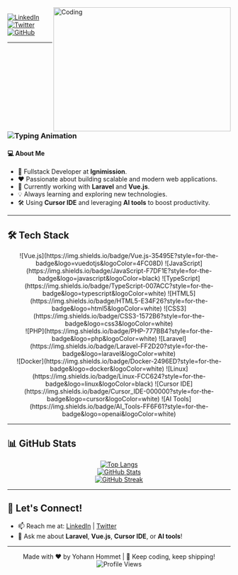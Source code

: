 <img align="right" alt="Coding" src="https://github.com/abhisheknaiidu/abhisheknaiidu/blob/master/code.gif?raw=true" width="400" height="280" />

[![LinkedIn](https://img.shields.io/badge/LinkedIn-Connect-blue?style=for-the-badge&logo=linkedin)](https://www.linkedin.com/in/yohann-hommet/)
[![Twitter](https://img.shields.io/badge/Twitter-Follow-informational?style=for-the-badge&logo=twitter)](https://twitter.com/Yohann_Dev)
[![GitHub](https://img.shields.io/badge/GitHub-Follow-black?style=for-the-badge&logo=github)](https://github.com/YohannHommet)

---

<h3 align="left">
  <img src="https://readme-typing-svg.demolab.com?font=Fira+Code&size=24&duration=3000&pause=1000&color=FF6F61&center=true&vCenter=true&width=500&lines=Hi+there+👋+I'm+Yohann+Hommet;Fullstack+Developer;Laravel+%7C+Vue.js+%7C+AI+Enthusiast;Let's+build+something+awesome!" alt="Typing Animation" />
</h3>

#### 💻 **About Me**
- 🚀 Fullstack Developer at **Ignimission**.
- ❤️ Passionate about building scalable and modern web applications.
- 🌱 Currently working with **Laravel** and **Vue.js**.
- 💡 Always learning and exploring new technologies.
- 🛠️ Using **Cursor IDE** and leveraging **AI tools** to boost productivity.

---

## 🛠️ **Tech Stack**

<div align="center">
![Vue.js](https://img.shields.io/badge/Vue.js-35495E?style=for-the-badge&logo=vuedotjs&logoColor=4FC08D)
![JavaScript](https://img.shields.io/badge/JavaScript-F7DF1E?style=for-the-badge&logo=javascript&logoColor=black)
![TypeScript](https://img.shields.io/badge/TypeScript-007ACC?style=for-the-badge&logo=typescript&logoColor=white)
![HTML5](https://img.shields.io/badge/HTML5-E34F26?style=for-the-badge&logo=html5&logoColor=white)
![CSS3](https://img.shields.io/badge/CSS3-1572B6?style=for-the-badge&logo=css3&logoColor=white)
</div>

<div align="center">
![PHP](https://img.shields.io/badge/PHP-777BB4?style=for-the-badge&logo=php&logoColor=white)
![Laravel](https://img.shields.io/badge/Laravel-FF2D20?style=for-the-badge&logo=laravel&logoColor=white)
</div>

<div align="center">
![Docker](https://img.shields.io/badge/Docker-2496ED?style=for-the-badge&logo=docker&logoColor=white)
![Linux](https://img.shields.io/badge/Linux-FCC624?style=for-the-badge&logo=linux&logoColor=black)
![Cursor IDE](https://img.shields.io/badge/Cursor_IDE-000000?style=for-the-badge&logo=cursor&logoColor=white)
![AI Tools](https://img.shields.io/badge/AI_Tools-FF6F61?style=for-the-badge&logo=openai&logoColor=white)
</div>

---

## 📊 **GitHub Stats**

<div align="center">

[![Top Langs](https://github-readme-stats.vercel.app/api/top-langs/?username=YohannHommet&layout=compact&theme=radical)](https://github.com/anuraghazra/github-readme-stats)  
[![GitHub Stats](https://github-readme-stats.vercel.app/api?username=YohannHommet&show_icons=true&theme=radical)](https://github.com/anuraghazra/github-readme-stats)  
[![GitHub Streak](https://streak-stats.demolab.com/?user=YohannHommet&theme=radical)](https://git.io/streak-stats)

</div>

---

## 🌟 **Let's Connect!**
- 📫 Reach me at: [LinkedIn](https://www.linkedin.com/in/yohann-hommet/) | [Twitter](https://twitter.com/Yohann_Dev)
- 💬 Ask me about **Laravel**, **Vue.js**, **Cursor IDE**, or **AI tools**!

---

<p align="center">
  Made with ❤️ by Yohann Hommet | 🚀 Keep coding, keep shipping!
  <img src="https://komarev.com/ghpvc/?username=YohannHommet&style=flat-square&color=blue" alt="Profile Views"/>
</p>
